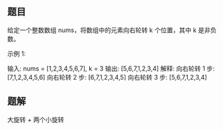 ## 题目
给定一个整数数组 nums，将数组中的元素向右轮转 k 个位置，其中 k 是非负数。



示例 1:

输入: nums = [1,2,3,4,5,6,7], k = 3
输出: [5,6,7,1,2,3,4]
解释:
向右轮转 1 步: [7,1,2,3,4,5,6]
向右轮转 2 步: [6,7,1,2,3,4,5]
向右轮转 3 步: [5,6,7,1,2,3,4]

## 题解
大旋转 + 两个小旋转